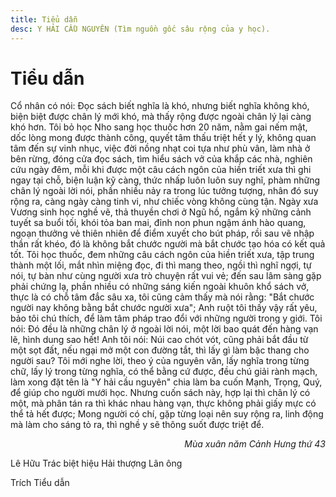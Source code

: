 ```yaml
---
title: Tiểu dẫn
desc: Y HẢI CẦU NGUYÊN (Tìm nguồn gốc sâu rộng của y học).
---
```


# Tiểu dẫn

Cổ nhân có nói: Đọc sách biết nghĩa là khó, nhưng biết nghĩa không khó, biện biệt được chân lý mới khó, mà thấy rộng được ngoài chân lý lại càng khó hơn. Tôi bỏ học Nho sang học thuốc hơn 20 năm, nằm gai nếm mật, dốc lòng mong được thành công, quyết tâm thấu triệt hết y lý, không quan tâm đến sự vinh nhục, việc đời nồng nhạt coi tựa như phù vân, làm nhà ở bên rừng, đóng cửa đọc sách, tìm hiểu sách vở của khắp các nhà, nghiên cứu ngày đêm, mỗi khi được một câu cách ngôn của hiền triết xưa thì ghi ngay tại chỗ, biện luận kỹ càng, thức nhấp luôn luôn suy nghĩ, phàm những chân lý ngoài lời nói, phần nhiều nảy ra trong lúc tưởng tượng, nhân đó suy rộng ra, càng ngày càng tinh vi, như chiếc vòng không cùng tận. Ngày xưa Vương sinh học nghề vẽ, thả thuyền chơi ở Ngũ hồ, ngắm kỹ những cảnh tuyết sa buổi tối, khói tỏa ban mai, đỉnh non phun ngậm ánh hào quang, ngoạn thưởng vẻ thiên nhiên để điểm xuyết cho bút pháp, rồi sau vẽ nhập thần rất khéo, đó là không bắt chước người mà bắt chước tạo hóa có kết quả tốt. Tôi học thuốc, đem những câu cách ngôn của hiền triết xưa, tập trung thành một lối, mắt nhìn miệng đọc, đi thì mang theo, ngồi thì nghĩ ngợi, tự nói, tự bàn như cùng người xưa trò chuyện rất vui vẻ; đến sau lâm sàng gặp phải chứng lạ, phần nhiều có những sáng kiến ngoài khuôn khổ sách vở, thực là có chỗ tâm đắc sâu xa, tôi cũng cảm thấy mà nói rằng: "Bắt chước người nay không bằng bắt chước người xưa"; Anh ruột tôi thấy vậy rất yêu, bảo tôi chú thích, để làm tâm pháp trao đổi với những người trong y giới. Tôi nói: Đó đều là những chân lý ở ngoài lời nói, một lời bao quát đến hàng vạn lẽ, hình dung sao hết! Anh tôi nói: Núi cao chót vót, cũng phải bắt đầu từ một sọt đất, nếu ngại mở một con đường tắt, thì lấy gì làm bậc thang cho người sau? Tôi mới nghe lời, theo ý của nguyên văn, lấy nghĩa trong từng chữ, lấy lý trong từng nghĩa, có thể bằng cứ được, đều chú giải rành mạch, làm xong đặt tên là "Y hải cầu nguyên" chia làm ba cuốn Mạnh, Trọng, Quý, để giúp cho người mưới học. Nhưng cuốn sách này, hợp lại thì chân lý có một, mà phân tán ra thì khác nhau hàng vạn, thực không phải giấy mực có thể tả hết được; Mong người có chí, gặp từng loại nên suy rộng ra, linh động mà làm cho sáng tỏ ra, thì nghề y sẽ thông suốt được triệt để.

<p style='text-align: right; font-style:italic' > Mùa xuân năm Cảnh Hưng thứ 43

Lê Hữu Trác biệt hiệu Hải thượng Lãn ông 

Trích Tiểu dẫn
</p>

